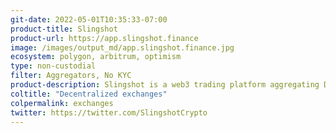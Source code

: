```yaml
---
git-date: 2022-05-01T10:35:33-07:00
product-title: Slingshot
product-url: https://app.slingshot.finance
image: /images/output_md/app.slingshot.finance.jpg
ecosystem: polygon, arbitrum, optimism
type: non-custodial
filter: Aggregators, No KYC
product-description: Slingshot is a web3 trading platform aggregating DEX liquidity.
coltitle: "Decentralized exchanges"
colpermalink: exchanges
twitter: https://twitter.com/SlingshotCrypto
---
```

